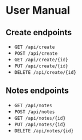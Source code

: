 # User Manual

## Create endpoints
- `GET /api/create`
- `POST /api/create`
- `GET /api/create/{id}`
- `PUT /api/create/{id}`
- `DELETE /api/create/{id}`

## Notes endpoints
- `GET /api/notes`
- `POST /api/notes`
- `GET /api/notes/{id}`
- `PUT /api/notes/{id}`
- `DELETE /api/notes/{id}`

